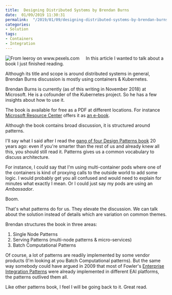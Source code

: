```yaml
---
title:  Designing Distributed Systems by Brendan Burns
date:  01/09/2019 11:30:31
permalink:  "/2019/01/09/designing-distributed-systems-by-brendan-burns/"
categories:
- Solution
tags:
- Containers
- Integration
---
```

<img style="float:left;padding-right:20px;" title="From leeroy on www.pexels.com" src="https://vincentlauzon.files.wordpress.com/2018/11/designing-distributed-systems-cover-e1541587756618.png" />

In this article I wanted to talk about a book I just finished reading.

Although its title and scope is around distributed systems in general, Brendan Burns discussion is mostly using containers &amp; Kubernetes.

Brendan Burns is currently (as of this writing in November 2018) at Microsoft.  He is a cofounder of the Kubernetes project.  So he has a few insights about how to use it.

The book is available for free as a PDF at different locations.  For instance <a href="https://azure.microsoft.com/en-us/resources/">Microsoft Resource Center</a> offers it as <a href="https://azure.microsoft.com/en-us/resources/designing-distributed-systems/en-us/">an e-book</a>.

Although the book contains broad discussion, it is structured around patterns.

I'll say what I said after I read the <a href="https://en.wikipedia.org/wiki/Design_Patterns">gang of four Design Patterns book</a> 20 years ago:  even if you're smarter than the rest of us and already knew all this, you should still read it.  Patterns gives us a common vocabulary to discuss architecture.

For instance, I could say that I'm using multi-container pods where one of the containers is kind of proxying calls to the outside world to add some logic.  I would probably get you all confused and would need to explain for minutes what exactly I mean.  Or I could just say my pods are using an <em>Ambassador</em>.

Boom.

That's what patterns do for us.  They elevate the discussion.  We can talk about the solution instead of details which are variation on common themes.

Brendan structures the book in three areas:

<ol>
<li>Single Node Patterns</li>
<li>Serving Patterns (multi-node patterns &amp; micro-services)</li>
<li>Batch Computational Patterns</li>
</ol>

Of course, a lot of patterns are readily implemented by some vendor products (I'm looking at you Batch Computational patterns).  But the same way somebody could have argued in 2009 that most of Fowler's <a href="https://www.enterpriseintegrationpatterns.com/">Enterprise Integration Patterns</a> were already implemented in different EAI platforms, the patterns outlived them all.

Like other patterns book, I feel I will be going back to it.  Great read.